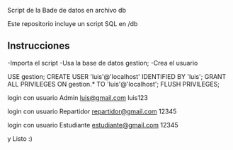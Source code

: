 Script de la Bade de datos en archivo db


Este repositorio incluye un script SQL en /db

## Instrucciones
-Importa el script
-Usa la base de datos gestion;
-Crea el usuario

USE gestion;
CREATE USER 'luis'@'localhost' IDENTIFIED BY 'luis';
GRANT ALL PRIVILEGES ON gestion.* TO 'luis'@'localhost';
FLUSH PRIVILEGES;


login con usuario Admin
luis@gmail.com
luis123

login con usuario Repartidor
repartidor@gmail.com
12345


login con usuario Estudiante
estudiante@gmail.com
12345






y Listo :)

